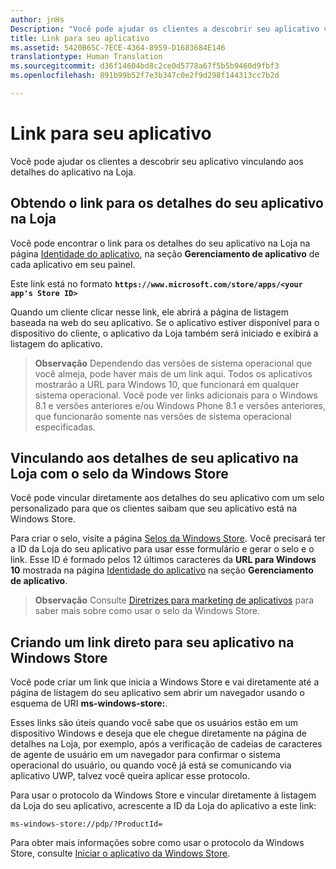 ```yaml
---
author: jnHs
Description: "Você pode ajudar os clientes a descobrir seu aplicativo vinculando aos detalhes do aplicativo na Loja."
title: Link para seu aplicativo
ms.assetid: 5420B65C-7ECE-4364-8959-D1683684E146
translationtype: Human Translation
ms.sourcegitcommit: d36f14604bd8c2ce0d5778a67f5b5b9460d9fbf3
ms.openlocfilehash: 891b99b52f7e3b347c0e2f9d298f144313cc7b2d

---
```


# Link para seu aplicativo


Você pode ajudar os clientes a descobrir seu aplicativo vinculando aos detalhes do aplicativo na Loja.

## Obtendo o link para os detalhes do seu aplicativo na Loja


Você pode encontrar o link para os detalhes do seu aplicativo na Loja na página [Identidade do aplicativo](view-app-identity-details.md), na seção **Gerenciamento de aplicativo** de cada aplicativo em seu painel.

Este link está no formato **`https://www.microsoft.com/store/apps/<your app's Store ID>`**

Quando um cliente clicar nesse link, ele abrirá a página de listagem baseada na web do seu aplicativo. Se o aplicativo estiver disponível para o dispositivo do cliente, o aplicativo da Loja também será iniciado e exibirá a listagem do aplicativo.

> **Observação**  Dependendo das versões de sistema operacional que você almeja, pode haver mais de um link aqui. Todos os aplicativos mostrarão a URL para Windows 10, que funcionará em qualquer sistema operacional. Você pode ver links adicionais para o Windows 8.1 e versões anteriores e/ou Windows Phone 8.1 e versões anteriores, que funcionarão somente nas versões de sistema operacional especificadas.

 

## Vinculando aos detalhes de seu aplicativo na Loja com o selo da Windows Store


Você pode vincular diretamente aos detalhes do seu aplicativo com um selo personalizado para que os clientes saibam que seu aplicativo está na Windows Store.

Para criar o selo, visite a página [Selos da Windows Store](http://go.microsoft.com/fwlink/p/?LinkID=534236). Você precisará ter a ID da Loja do seu aplicativo para usar esse formulário e gerar o selo e o link. Esse ID é formado pelos 12 últimos caracteres da **URL para Windows 10** mostrada na página [Identidade do aplicativo](view-app-identity-details.md) na seção **Gerenciamento de aplicativo**.

> **Observação**  Consulte [Diretrizes para marketing de aplicativos](app-marketing-guidelines.md) para saber mais sobre como usar o selo da Windows Store.

 

## Criando um link direto para seu aplicativo na Windows Store


Você pode criar um link que inicia a Windows Store e vai diretamente até a página de listagem do seu aplicativo sem abrir um navegador usando o esquema de URI **ms-windows-store:**.

Esses links são úteis quando você sabe que os usuários estão em um dispositivo Windows e deseja que ele chegue diretamente na página de detalhes na Loja, por exemplo, após a verificação de cadeias de caracteres de agente de usuário em um navegador para confirmar o sistema operacional do usuário, ou quando você já está se comunicando via aplicativo UWP, talvez você queira aplicar esse protocolo.

Para usar o protocolo da Windows Store e vincular diretamente à listagem da Loja do seu aplicativo, acrescente a ID da Loja do aplicativo a este link:

`ms-windows-store://pdp/?ProductId=`

Para obter mais informações sobre como usar o protocolo da Windows Store, consulte [Iniciar o aplicativo da Windows Store](../launch-resume/launch-store-app.md).

 

 







<!--HONumber=Jun16_HO4-->


